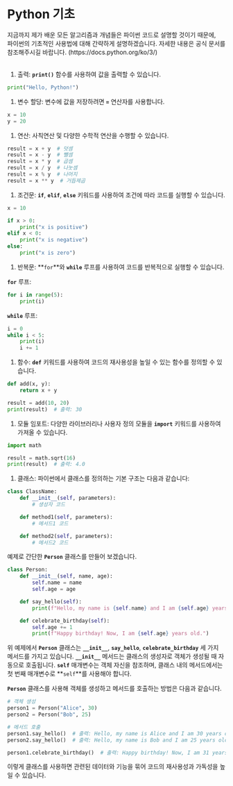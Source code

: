 <h1>Python 기초</h1>
지금까지 제가 배운 모든 알고리즘과 개념들은 파이썬 코드로 설명할 것이기 때문에, <br>
파이썬의 기초적인 사용법에 대해 간략하게 설명하겠습니다.
자세한 내용은 공식 문서를 참조해주시길 바랍니다. (https://docs.python.org/ko/3/)<br><br>

1. 출력: **`print()`** 함수를 사용하여 값을 출력할 수 있습니다.

```python
print("Hello, Python!")
```

1. 변수 할당: 변수에 값을 저장하려면 **`=`** 연산자를 사용합니다.

```python
x = 10
y = 20

```

1. 연산: 사칙연산 및 다양한 수학적 연산을 수행할 수 있습니다.

```python
result = x + y  # 덧셈
result = x - y  # 뺄셈
result = x * y  # 곱셈
result = x / y  # 나눗셈
result = x % y  # 나머지
result = x ** y  # 거듭제곱

```

1. 조건문: **`if`**, **`elif`**, **`else`** 키워드를 사용하여 조건에 따라 코드를 실행할 수 있습니다.

```python
x = 10

if x > 0:
    print("x is positive")
elif x < 0:
    print("x is negative")
else:
    print("x is zero")

```

1. 반복문: **`for`**와 **`while`** 루프를 사용하여 코드를 반복적으로 실행할 수 있습니다.

**`for`** 루프:

```python
for i in range(5):
    print(i)

```

**`while`** 루프:

```python
i = 0
while i < 5:
    print(i)
    i += 1

```

1. 함수: **`def`** 키워드를 사용하여 코드의 재사용성을 높일 수 있는 함수를 정의할 수 있습니다.

```python
def add(x, y):
    return x + y

result = add(10, 20)
print(result)  # 출력: 30

```

1. 모듈 임포트: 다양한 라이브러리나 사용자 정의 모듈을 **`import`** 키워드를 사용하여 가져올 수 있습니다.

```python
import math

result = math.sqrt(16)
print(result)  # 출력: 4.0

```

1. 클래스: 파이썬에서 클래스를 정의하는 기본 구조는 다음과 같습니다:

```python
class ClassName:
    def __init__(self, parameters):
        # 생성자 코드

    def method1(self, parameters):
        # 메서드1 코드

    def method2(self, parameters):
        # 메서드2 코드

```

예제로 간단한 **`Person`** 클래스를 만들어 보겠습니다.

```python
class Person:
    def __init__(self, name, age):
        self.name = name
        self.age = age

    def say_hello(self):
        print(f"Hello, my name is {self.name} and I am {self.age} years old.")

    def celebrate_birthday(self):
        self.age += 1
        print(f"Happy birthday! Now, I am {self.age} years old.")

```

위 예제에서 **`Person`** 클래스는 **`__init__`**, **`say_hello`**, **`celebrate_birthday`** 세 가지 메서드를 가지고 있습니다. **`__init__`** 메서드는 클래스의 생성자로 객체가 생성될 때 자동으로 호출됩니다. **`self`** 매개변수는 객체 자신을 참조하며, 클래스 내의 메서드에서는 첫 번째 매개변수로 **`self`**를 사용해야 합니다.

**`Person`** 클래스를 사용해 객체를 생성하고 메서드를 호출하는 방법은 다음과 같습니다.

```python
# 객체 생성
person1 = Person("Alice", 30)
person2 = Person("Bob", 25)

# 메서드 호출
person1.say_hello()  # 출력: Hello, my name is Alice and I am 30 years old.
person2.say_hello()  # 출력: Hello, my name is Bob and I am 25 years old.

person1.celebrate_birthday()  # 출력: Happy birthday! Now, I am 31 years old.

```

이렇게 클래스를 사용하면 관련된 데이터와 기능을 묶어 코드의 재사용성과 가독성을 높일 수 있습니다.
